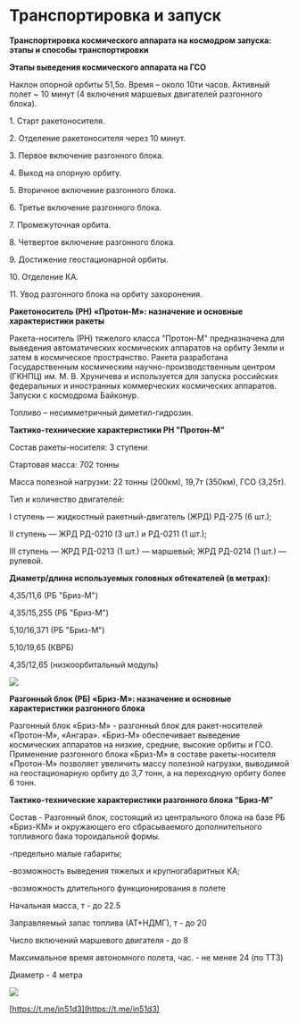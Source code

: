 # Транспортировка и запуск

**Транспортировка космического аппарата на космодром запуска: этапы и способы транспортировки**

**Этапы выведения космического аппарата на ГСО**

Наклон опорной орбиты 51,5о. Время – около 10ти часов. Активный полет \~ 10 минут (4 включения маршевых двигателей разгонного блока).

1\.    Старт ракетоносителя.

2\.    Отделение ракетоносителя через 10 минут.

3\.    Первое включение разгонного блока.

4\.    Выход на опорную орбиту.

5\.    Вторичное включение разгонного блока.

6\.    Третье включение разгонного блока.

7\.    Промежуточная орбита.

8\.    Четвертое включение разгонного блока.

9\.    Достижение геостационарной орбиты.

10\. Отделение КА.

11\. Увод разгонного блока на орбиту захоронения.

**Ракетоноситель (РН) «Протон-М»: назначение и основные характеристики ракеты**

Ракета-носитель (РН) тяжелого класса "Протон-М" предназначена для выведения автоматических космических аппаратов на орбиту Земли и затем в космическое пространство. Ракета разработана Государственным космическим научно-производственным центром (ГКНПЦ) им. М. В. Хруничева и используется для запуска российских федеральных и иностранных коммерческих космических аппаратов. Запуски с космодрома Байконур.

Топливо – несимметричный диметил-гидрозин.

**Тактико-технические характеристики РН "Протон-М"**

Состав ракеты-носителя: 3 ступени

Стартовая масса: 702 тонны

Масса полезной нагрузки: 22 тонны (200км), 19,7т (350км), ГСО (3,25т).

Тип и количество двигателей:

I ступень — жидкостный ракетный-двигатель (ЖРД) РД-275 (6 шт.);

II ступень — ЖРД РД-0210 (3 шт.) и РД-0211 (1 шт.);

III ступень — ЖРД РД-0213 (1 шт.) — маршевый; ЖРД РД-0214 (1 шт.) — рулевой.

**Диаметр/длина используемых головных обтекателей (в метрах):**

4,35/11,6 (РБ "Бриз-М")

4,35/15,255 (РБ "Бриз-М")

5,10/16,371 (РБ "Бриз-М")

5,10/19,65 (КВРБ)

4,35/12,65 (низкоорбитальный модуль)

![](https://telegra.ph/file/64c6eb1827c43a2e071a1.png)

**Разгонный блок (РБ) «Бриз-М»: назначение и основные характеристики разгонного блока**

Разгонный блок «Бриз-М» - разгонный блок для ракет-носителей «Протон-М», «Ангара». «Бриз-М» обеспечивает выведение космических аппаратов на низкие, средние, высокие орбиты и ГСО. Применение разгонного блока «Бриз-М» в составе ракеты-носителя «Протон-М» позволяет увеличить массу полезной нагрузки, выводимой на геостационарную орбиту до 3,7 тонн, а на переходную орбиту более 6 тонн.

&#x20;**Тактико-технические характеристики разгонного блока “Бриз-М”**

Состав - Разгонный блок, состоящий из центрального блока на базе РБ «Бриз-КМ» и окружающего его сбрасываемого дополнительного топливного бака тороидальной формы.

\-предельно малые габариты;

\-возможность выведения тяжелых и крупногабаритных КА;

\-возможность длительного функционирования в полете

Начальная масса, т - до 22.5

Заправляемый запас топлива (АТ+НДМГ), т - до 20

Число включений маршевого двигателя - до 8

Максимальное время автономного полета, час. - не менее 24 (по ТТЗ)

Диаметр - 4 метра

![](https://telegra.ph/file/bd2f770b0abee93dd26c5.png)

[https://t.me/in51d3](https://t.me/in51d3)
